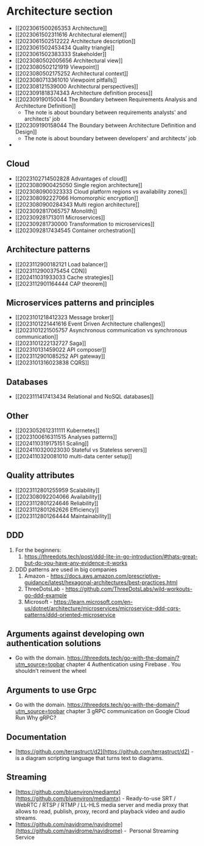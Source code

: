 # Architecture section

- [[2023061500265353 Architecture]]
- [[2023061502311616 Architectural element]]
- [[2023061502512222 Architecture description]]
- [[2023061502453434 Quality triangle]]
- [[2023061502383333 Stakeholder]]
- [[2023080502005656 Architectural view]]
- [[2023080502121919 Viewpoint]]
- [[2023080502175252 Architectural context]]
- [[2023080713361010 Viewpoint pitfalls]]
- [[202308121539000 Architectural perspectives]]
- [[2023091818374343 Architecture definition process]]
- [[202309190150044 The Boundary between Requirements Analysis and Architecture Definition]]
	- The note is about boundary between requirements analysts' and architects' job
- [[202309190158044 The Boundary between Architecture Definition and Design]]
	- The note is about boundary between developers' and architects' job
- 
## Cloud
- [[2023102714502828 Advantages of cloud]]
- [[2023080900425050 Single region architecture]]
- [[2023080900323333 Cloud platform regions vs availability zones]]
- [[202308092227066 Homomorphic encryption]]
- [[2023080900284343 Multi region architecture]]
- [[2023092817065757 Monolith]]
- [[202309281713011 Microservices]]
- [[202309281730000 Transformation to microservices]]
- [[2023092817434545 Container orchestration]]

## Architecture patterns
- [[2023112900182121 Load balancer]]
- [[2023112900375454 CDN]]
- [[202411031933033 Cache strategies]]
- [[2023112901164444 CAP theorem]]

## Microservices patterns and principles
- [[2023101218412323 Message broker]]
- [[2023101221441616  Event Driven Architecture challenges]]
- [[2023101221505757 Asynchronous communication vs synchronous communication]]
- [[2023101222132727 Saga]]
- [[202310131459022 API composer]]
- [[2023112901085252 API gateway]]
- [[2023101316023838 CQRS]]

## Databases
- [[2023111417413434 Relational and NoSQL databases]]

## Other
- [[2023052612311111 Kubernetes]]
- [[2023100616311515 Analyses patterns]]
- [[2024110319175151 Scaling]]
- [[2024110320023030 Stateful vs Stateless servers]]
- [[2024110320081010 multi-data center setup]]

##  Quality attributes
- [[2023112801255959 Scalability]]
- [[202308092204066 Availability]]
- [[2023112801224646 Reliability]]
- [[2023112801262626 Efficiency]]
- [[2023112801264444 Maintainability]]

## DDD
1. For the beginners:
	1. https://threedots.tech/post/ddd-lite-in-go-introduction/#thats-great-but-do-you-have-any-evidence-it-works
2. DDD patterns are used in big companies
	1. Amazon - https://docs.aws.amazon.com/prescriptive-guidance/latest/hexagonal-architectures/best-practices.html
	2. ThreeDotsLab - https://github.com/ThreeDotsLabs/wild-workouts-go-ddd-example
	3. Microsoft - https://learn.microsoft.com/en-us/dotnet/architecture/microservices/microservice-ddd-cqrs-patterns/ddd-oriented-microservice


## Arguments against developing own authentication solutions
- Go with the domain. https://threedots.tech/go-with-the-domain/?utm_source=topbar chapter 4 Authentication using Firebase . You shouldn’t reinvent the wheel

## Arguments to use Grpc
- Go with the domain. https://threedots.tech/go-with-the-domain/?utm_source=topbar chapter 3 gRPC communication on Google Cloud Run Why gRPC?

## Documentation
- [https://github.com/terrastruct/d2](https://github.com/terrastruct/d2) - is a diagram scripting language that turns text to diagrams.

## Streaming
- [https://github.com/bluenviron/mediamtx](https://github.com/bluenviron/mediamtx) - Ready-to-use SRT / WebRTC / RTSP / RTMP / LL-HLS media server and media proxy that allows to read, publish, proxy, record and playback video and audio streams.
- [https://github.com/navidrome/navidrome](https://github.com/navidrome/navidrome) -  Personal Streaming Service
